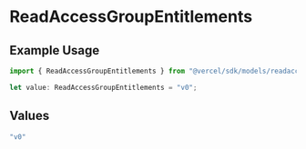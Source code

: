 # ReadAccessGroupEntitlements

## Example Usage

```typescript
import { ReadAccessGroupEntitlements } from "@vercel/sdk/models/readaccessgroupop.js";

let value: ReadAccessGroupEntitlements = "v0";
```

## Values

```typescript
"v0"
```